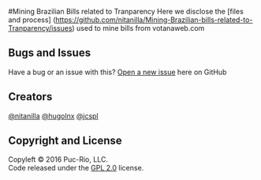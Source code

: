 #Mining Brazilian Bills related to Tranparency
Here we disclose the [files and process] (https://github.com/nitanilla/Mining-Brazilian-bills-related-to-Tranparency/issues) used to mine bills from votanaweb.com

## Bugs and Issues
Have a bug or an issue with this? [Open a new issue](https://github.com/nitanilla/Mining-Brazilian-bills-related-to-Tranparency/issues/new) here on GitHub 

## Creators
[@nitanilla](https://github.com/nitanilla)
[@hugolnx](https://github.com/hugolnx)
[@jcspl](https://github.com/jcspl)

## Copyright and License

Copyleft © 2016 Puc-Rio, LLC.  
Code released under the [GPL 2.0](https://github.com/nitanilla/corpus-retrieval/blob/master/LICENSE) license.
